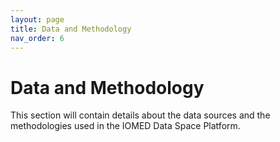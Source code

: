 ```yaml
---
layout: page
title: Data and Methodology
nav_order: 6
---
```


# Data and Methodology

This section will contain details about the data sources and the methodologies used in the IOMED Data Space Platform.
